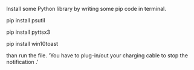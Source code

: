 Install some Python library by writing some pip code in terminal.

pip install psutil

pip install pyttsx3

pip install win10toast

than run the file.
'You have to plug-in/out your charging cable to stop the notification .'

